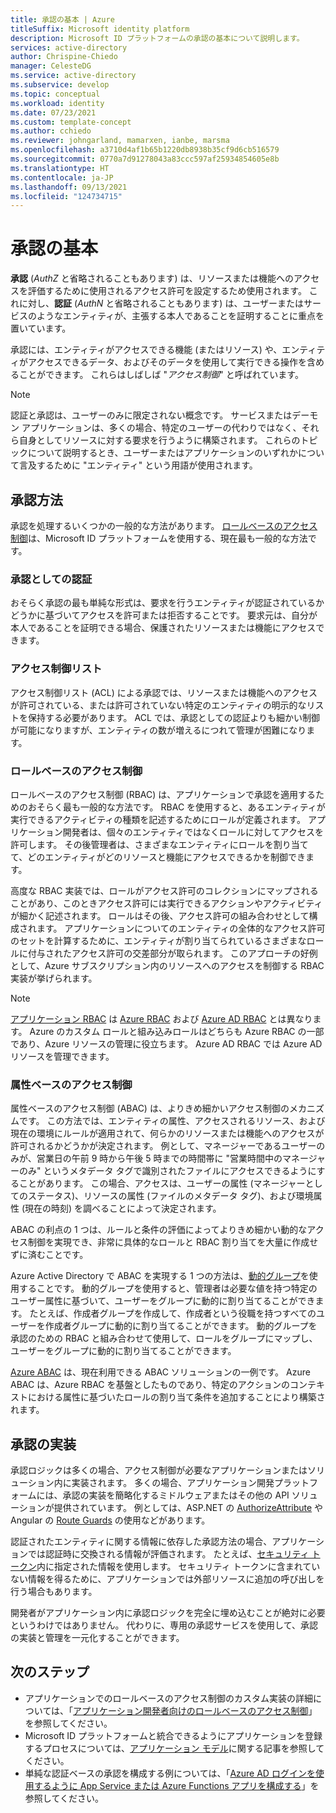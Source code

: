 ```yaml
---
title: 承認の基本 | Azure
titleSuffix: Microsoft identity platform
description: Microsoft ID プラットフォームの承認の基本について説明します。
services: active-directory
author: Chrispine-Chiedo
manager: CelesteDG
ms.service: active-directory
ms.subservice: develop
ms.topic: conceptual
ms.workload: identity
ms.date: 07/23/2021
ms.custom: template-concept
ms.author: cchiedo
ms.reviewer: johngarland, mamarxen, ianbe, marsma
ms.openlocfilehash: a3710d4af1b65b1220db8938b35cf9d6cb516579
ms.sourcegitcommit: 0770a7d91278043a83ccc597af25934854605e8b
ms.translationtype: HT
ms.contentlocale: ja-JP
ms.lasthandoff: 09/13/2021
ms.locfileid: "124734715"
---
```

# <a name="authorization-basics"></a>承認の基本

**承認** (*AuthZ* と省略されることもあります) は、リソースまたは機能へのアクセスを評価するために使用されるアクセス許可を設定するため使用されます。  これに対し、**認証** (*AuthN* と省略されることもあります) は、ユーザーまたはサービスのようなエンティティが、主張する本人であることを証明することに重点を置いています。

承認には、エンティティがアクセスできる機能 (またはリソース) や、エンティティがアクセスできるデータ、およびそのデータを使用して実行できる操作を含めることができます。 これらはしばしば "*アクセス制御*" と呼ばれています。

> [!NOTE]
> 認証と承認は、ユーザーのみに限定されない概念です。 サービスまたはデーモン アプリケーションは、多くの場合、特定のユーザーの代わりではなく、それら自身としてリソースに対する要求を行うように構築されます。 これらのトピックについて説明するとき、ユーザーまたはアプリケーションのいずれかについて言及するために "エンティティ" という用語が使用されます。


## <a name="authorization-approaches"></a>承認方法

承認を処理するいくつかの一般的な方法があります。 [ロールベースのアクセス制御](./custom-rbac-for-developers.md)は、Microsoft ID プラットフォームを使用する、現在最も一般的な方法です。


### <a name="authentication-as-authorization"></a>承認としての認証 

おそらく承認の最も単純な形式は、要求を行うエンティティが認証されているかどうかに基づいてアクセスを許可または拒否することです。 要求元は、自分が本人であることを証明できる場合、保護されたリソースまたは機能にアクセスできます。

### <a name="access-control-lists"></a>アクセス制御リスト

アクセス制御リスト (ACL) による承認では、リソースまたは機能へのアクセスが許可されている、または許可されていない特定のエンティティの明示的なリストを保持する必要があります。 ACL では、承認としての認証よりも細かい制御が可能になりますが、エンティティの数が増えるにつれて管理が困難になります。

### <a name="role-based-access-control"></a>ロールベースのアクセス制御 

ロールベースのアクセス制御 (RBAC) は、アプリケーションで承認を適用するためのおそらく最も一般的な方法です。 RBAC を使用すると、あるエンティティが実行できるアクティビティの種類を記述するためにロールが定義されます。 アプリケーション開発者は、個々のエンティティではなくロールに対してアクセスを許可します。 その後管理者は、さまざまなエンティティにロールを割り当てて、どのエンティティがどのリソースと機能にアクセスできるかを制御できます。

高度な RBAC 実装では、ロールがアクセス許可のコレクションにマップされることがあり、このときアクセス許可には実行できるアクションやアクティビティが細かく記述されます。 ロールはその後、アクセス許可の組み合わせとして構成されます。 アプリケーションについてのエンティティの全体的なアクセス許可のセットを計算するために、エンティティが割り当てられているさまざまなロールに付与されたアクセス許可の交差部分が取られます。 このアプローチの好例として、Azure サブスクリプション内のリソースへのアクセスを制御する RBAC 実装が挙げられます。

> [!NOTE]
> [アプリケーション RBAC](./custom-rbac-for-developers.md) は [Azure RBAC](../../role-based-access-control/overview.md) および [Azure AD RBAC](../roles/custom-overview.md#understand-azure-ad-role-based-access-control) とは異なります。 Azure のカスタム ロールと組み込みロールはどちらも Azure RBAC の一部であり、Azure リソースの管理に役立ちます。 Azure AD RBAC では Azure AD リソースを管理できます。

### <a name="attribute-based-access-control"></a>属性ベースのアクセス制御 

属性ベースのアクセス制御 (ABAC) は、よりきめ細かいアクセス制御のメカニズムです。 この方法では、エンティティの属性、アクセスされるリソース、および現在の環境にルールが適用されて、何らかのリソースまたは機能へのアクセスが許可されるかどうかが決定されます。 例として、マネージャーであるユーザーのみが、営業日の午前 9 時から午後 5 時までの時間帯に "営業時間中のマネージャーのみ" というメタデータ タグで識別されたファイルにアクセスできるようにすることがあります。 この場合、アクセスは、ユーザーの属性 (マネージャーとしてのステータス)、リソースの属性 (ファイルのメタデータ タグ)、および環境属性 (現在の時刻) を調べることによって決定されます。

ABAC の利点の 1 つは、ルールと条件の評価によってよりきめ細かい動的なアクセス制御を実現でき、非常に具体的なロールと RBAC 割り当てを大量に作成せずに済むことです。

Azure Active Directory で ABAC を実現する 1 つの方法は、[動的グループ](../enterprise-users/groups-create-rule.md)を使用することです。 動的グループを使用すると、管理者は必要な値を持つ特定のユーザー属性に基づいて、ユーザーをグループに動的に割り当てることができます。  たとえば、作成者グループを作成して、作成者という役職を持つすべてのユーザーを作成者グループに動的に割り当てることができます。  動的グループを承認のための RBAC と組み合わせて使用して、ロールをグループにマップし、ユーザーをグループに動的に割り当てることができます。

[Azure ABAC](../../role-based-access-control/conditions-overview.md) は、現在利用できる ABAC ソリューションの一例です。 Azure ABAC は、Azure RBAC を基盤としたものであり、特定のアクションのコンテキストにおける属性に基づいたロールの割り当て条件を追加することにより構築されます。 

## <a name="implementing-authorization"></a>承認の実装

承認ロジックは多くの場合、アクセス制御が必要なアプリケーションまたはソリューション内に実装されます。 多くの場合、アプリケーション開発プラットフォームには、承認の実装を簡略化するミドルウェアまたはその他の API ソリューションが提供されています。 例としては、ASP.NET の [AuthorizeAttribute](/aspnet/core/security/authorization/simple?view=aspnetcore-5.0&preserve-view=true) や Angular の [Route Guards](./scenario-spa-sign-in.md?tabs=angular2#sign-in-with-a-pop-up-window) の使用などがあります。

認証されたエンティティに関する情報に依存した承認方法の場合、アプリケーションでは認証時に交換される情報が評価されます。 たとえば、[セキュリティ トークン](./security-tokens.md)内に指定された情報を使用します。 セキュリティ トークンに含まれていない情報を得るために、アプリケーションでは外部リソースに追加の呼び出しを行う場合もあります。

開発者がアプリケーション内に承認ロジックを完全に埋め込むことが絶対に必要というわけではありません。 代わりに、専用の承認サービスを使用して、承認の実装と管理を一元化することができます。


## <a name="next-steps"></a>次のステップ

- アプリケーションでのロールベースのアクセス制御のカスタム実装の詳細については、「[アプリケーション開発者向けのロールベースのアクセス制御](./custom-rbac-for-developers.md)」を参照してください。
- Microsoft ID プラットフォームと統合できるようにアプリケーションを登録するプロセスについては、[アプリケーション モデル](./application-model.md)に関する記事を参照してください。
- 単純な認証ベースの承認を構成する例については、「[Azure AD ログインを使用するように App Service または Azure Functions アプリを構成する](../../app-service/configure-authentication-provider-aad.md)」を参照してください。